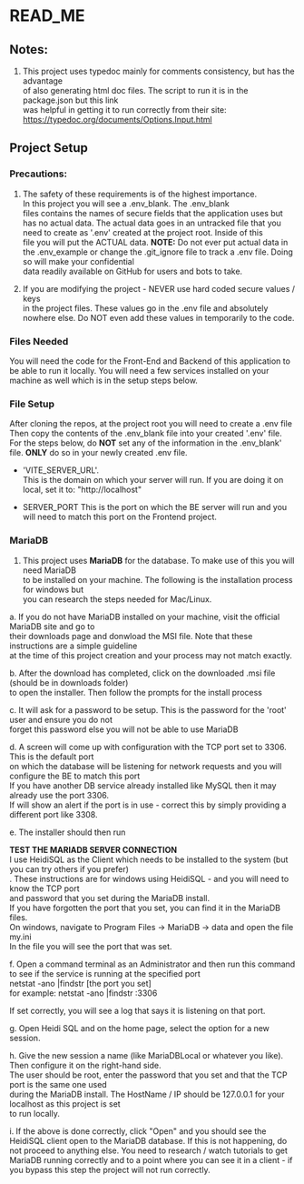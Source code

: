 # READ_ME

## Notes:
1. This project uses typedoc mainly for comments consistency, but has the advantage<br>
of also generating html doc files. The script to run it is in the package.json but this link<br> was helpful in getting it to run correctly from their site: https://typedoc.org/documents/Options.Input.html

## Project Setup

### Precautions:

1. The safety of these requirements is of the highest importance.<br>
In this project you will see a .env_blank. The .env_blank<br>
files contains the names of secure fields that the application uses but <br> has no actual data. The actual data goes in an untracked file that you need to create as '.env' created at the project root. Inside of this <br> file you will put the ACTUAL data.
**NOTE:** Do not ever put actual data in the .env_example or change the .git_ignore file to track a .env file. Doing so will make your confidential<br>
data readily available on GitHub for users and bots to take.

2. If you are modifying the project - NEVER use hard coded secure values / keys<br> in the project files. These values go in the .env file and absolutely nowhere else. Do NOT even add these values in temporarily to the code.

### Files Needed
You will need the code for the Front-End and Backend of this application to be able to run it locally.
You will need a few services installed on your machine as well which is in the setup steps below.

### File Setup
After cloning the repos, at the project root you will need to create a .env file<br>
Then copy the contents of the .env_blank file into your created '.env' file.<br>
For the steps below, do **NOT** set any of the information in the .env_blank' file. **ONLY** do so in your newly created .env file.

- 'VITE_SERVER_URL'.<br>
This is the domain on which your server will run. 
If you are doing it on local, set it to: "http://localhost"

- SERVER_PORT
This is the port on which the BE server will run and you will need to match this port on the Frontend project.

 



### MariaDB
1. This project uses **MariaDB** for the database. To make use of this you will need MariaDB<br>
to be installed on your machine. The following is the installation process for windows but<br>
you can research the steps needed for Mac/Linux.

a. If you do not have MariaDB installed on your machine, visit the official MariaDB site and go to<br>
their downloads page and donwload the MSI file. Note that these instructions are a simple guideline<br>
at the time of this project creation and your process may not match exactly.

b. After the download has completed, click on the downloaded .msi file (should be in downloads folder)<br> to open the installer. Then follow the prompts for the install process

c. It will ask for a password to be setup. This is the password for the 'root' user and ensure you do not <br> forget this password else you will not be able to use MariaDB<br>

d. A screen will come up with configuration with the TCP port set to 3306. This is the default port <br>
on which the database will be listening for network requests and you will configure the BE to match this port<br>
If you have another DB service already installed like MySQL then it may already use the port 3306.<br>
If will show an alert if the port is in use - correct this by simply providing a different port like 3308.

e. The installer should then run

**TEST THE MARIADB SERVER CONNECTION**<br>
I use HeidiSQL as the Client which needs to be installed to the system (but you can try others if you prefer)<br>. These instructions are for windows using HeidiSQL - and you will need to know the TCP port<br> and password that you set during the MariaDB install.<br>
If you have forgotten the port that you set, you can find it in the MariaDB files.<br>
On windows, navigate to Program Files -> MariaDB -> data and open the file my.ini<br>
In the file you will see the port that was set.<br>

f. Open a command terminal as an Administrator and then run this command to see if the service is running at the specified port<br>
netstat -ano |findstr [the port you set]<br>
for example: netstat -ano |findstr :3306

If set correctly, you will see a log that says it is listening on that port.

g. Open Heidi SQL and on the home page, select the option for a new session. 

h. Give the new session a name (like MariaDBLocal or whatever you like). Then configure it on the right-hand side.<br> 
The user should be root, enter the password that you set and that the TCP port is the same one used <br>
during the MariaDB install. The HostName / IP should be 127.0.0.1 for your localhost as this project is set <br> to run locally.

i. If the above is done correctly, click "Open" and you should see the HeidiSQL client open to the MariaDB database. If this is not happening, do not proceed to anything else. You need to research / watch tutorials to get MariaDB running correctly and to a point where you can see it in a client - if you bypass this step the project will not run correctly.
